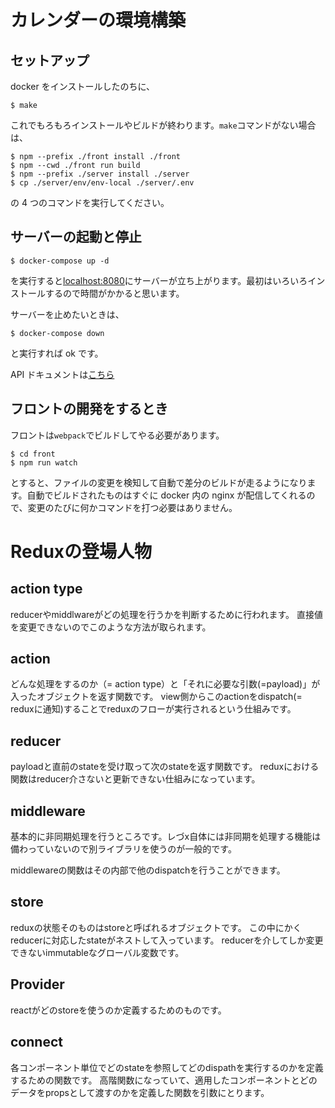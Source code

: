 # カレンダーの環境構築

## セットアップ

docker をインストールしたのちに、

```shell
$ make
```

これでもろもろインストールやビルドが終わります。`make`コマンドがない場合は、

```shell
$ npm --prefix ./front install ./front
$ npm --cwd ./front run build
$ npm --prefix ./server install ./server
$ cp ./server/env/env-local ./server/.env
```

の 4 つのコマンドを実行してください。

## サーバーの起動と停止

```shell
$ docker-compose up -d
```

を実行すると[localhost:8080]()にサーバーが立ち上がります。最初はいろいろインストールするので時間がかかると思います。

サーバーを止めたいときは、

```shell
$ docker-compose down
```

と実行すれば ok です。

API ドキュメントは[こちら](./server/README.md)

## フロントの開発をするとき

フロントは`webpack`でビルドしてやる必要があります。

```shell
$ cd front
$ npm run watch
```

とすると、ファイルの変更を検知して自動で差分のビルドが走るようになります。自動でビルドされたものはすぐに docker 内の nginx が配信してくれるので、変更のたびに何かコマンドを打つ必要はありません。


# Reduxの登場人物

## action type
reducerやmiddlwareがどの処理を行うかを判断するために行われます。
直接値を変更できないのでこのような方法が取られます。

## action
どんな処理をするのか（= action type）と「それに必要な引数(=payload)」が入ったオブジェクトを返す関数です。
view側からこのactionをdispatch(= reduxに通知)することでreduxのフローが実行されるという仕組みです。

## reducer
payloadと直前のstateを受け取って次のstateを返す関数です。
reduxにおける関数はreducer介さないと更新できない仕組みになっています。

## middleware
基本的に非同期処理を行うところです。レづx自体には非同期を処理する機能は備わっていないので別ライブラリを使うのが一般的です。

middlewareの関数はその内部で他のdispatchを行うことができます。

## store
reduxの状態そのものはstoreと呼ばれるオブジェクトです。
この中にかくreducerに対応したstateがネストして入っています。
reducerを介してしか変更できないimmutableなグローバル変数です。

## Provider
reactがどのstoreを使うのか定義するためのものです。

## connect
各コンポーネント単位でどのstateを参照してどのdispathを実行するのかを定義するための関数です。
高階関数になっていて、適用したコンポーネントとどのデータをpropsとして渡すのかを定義した関数を引数にとります。

